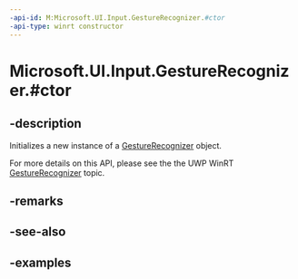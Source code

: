 ```yaml
---
-api-id: M:Microsoft.UI.Input.GestureRecognizer.#ctor
-api-type: winrt constructor
---
```


# Microsoft.UI.Input.GestureRecognizer.#ctor

<!--
public GestureRecognizer ();
-->

## -description

Initializes a new instance of a [GestureRecognizer](gesturerecognizer.md) object.

For more details on this API, please see the the UWP WinRT [GestureRecognizer](/uwp/api/windows.ui.input.gesturerecognizer.-ctor) topic.

## -remarks

## -see-also

## -examples
